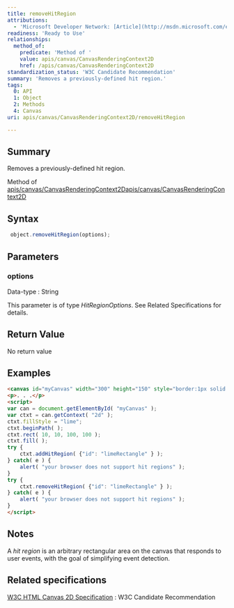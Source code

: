 ```yaml
---
title: removeHitRegion
attributions:
  - 'Microsoft Developer Network: [Article](http://msdn.microsoft.com/en-us/library/ie/hh828809%28v=vs.85%29.aspx)'
readiness: 'Ready to Use'
relationships:
  method_of:
    predicate: 'Method of '
    value: apis/canvas/CanvasRenderingContext2D
    href: /apis/canvas/CanvasRenderingContext2D
standardization_status: 'W3C Candidate Recommendation'
summary: 'Removes a previously-defined hit region.'
tags:
  0: API
  1: Object
  2: Methods
  4: Canvas
uri: apis/canvas/CanvasRenderingContext2D/removeHitRegion

---
```

## <span>Summary</span>

Removes a previously-defined hit region.

Method of [apis/canvas/CanvasRenderingContext2D](/apis/canvas/CanvasRenderingContext2D)[apis/canvas/CanvasRenderingContext2D](/apis/canvas/CanvasRenderingContext2D)

## <span>Syntax</span>

``` js
 object.removeHitRegion(options);
```

## <span>Parameters</span>

### <span>options</span>

 Data-type
:   String

 This parameter is of type *HitRegionOptions*. See Related Specifications for details.

## <span>Return Value</span>

No return value

## <span>Examples</span>

``` html
<canvas id="myCanvas" width="300" height="150" style="border:1px solid blue;"></canvas>
<p>. . .</p>
<script>
var can = document.getElementById( "myCanvas" );
var ctxt = can.getContext( "2d" );
ctxt.fillStyle = "lime";
ctxt.beginPath( );
ctxt.rect( 10, 10, 100, 100 );
ctxt.fill( );
try {
    ctxt.addHitRegion( {"id": "limeRectangle" } );
} catch( e ) {
    alert( "your browser does not support hit regions" );
}
try {
    ctxt.removeHitRegion( {"id": "limeRectangle" } );
} catch( e ) {
    alert( "your browser does not support hit regions" );
}
</script>
```

## <span>Notes</span>

A *hit region* is an arbitrary rectangular area on the canvas that responds to user events, with the goal of simplifying event detection.

## <span>Related specifications</span>

[W3C HTML Canvas 2D Specification](http://www.w3.org/TR/2012/CR-2dcontext-20121217/)
:   W3C Candidate Recommendation
